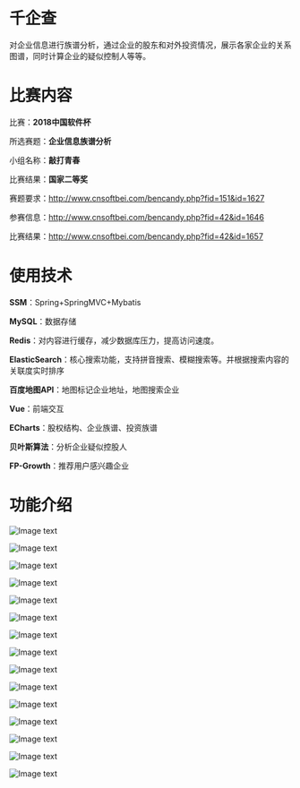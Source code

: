 # 千企查
对企业信息进行族谱分析，通过企业的股东和对外投资情况，展示各家企业的关系图谱，同时计算企业的疑似控制人等等。
# 比赛内容
比赛：**2018中国软件杯**

所选赛题：**企业信息族谱分析**

小组名称：**敲打青春**

比赛结果：**国家二等奖**

赛题要求：http://www.cnsoftbei.com/bencandy.php?fid=151&id=1627

参赛信息：http://www.cnsoftbei.com/bencandy.php?fid=42&id=1646

比赛结果：http://www.cnsoftbei.com/bencandy.php?fid=42&id=1657

# 使用技术

**SSM**：Spring+SpringMVC+Mybatis

**MySQL**：数据存储

**Redis**：对内容进行缓存，减少数据库压力，提高访问速度。

**ElasticSearch**：核心搜索功能，支持拼音搜索、模糊搜索等。并根据搜索内容的关联度实时排序

**百度地图API**：地图标记企业地址，地图搜索企业

**Vue**：前端交互

**ECharts**：股权结构、企业族谱、投资族谱

**贝叶斯算法**：分析企业疑似控股人

**FP-Growth**：推荐用户感兴趣企业

# 功能介绍

![Image text](https://raw.githubusercontent.com/JalonY/CorporateGenealogy/master/img-folder/img1.jpg)

![Image text](https://raw.githubusercontent.com/JalonY/CorporateGenealogy/master/img-folder/img2.jpg)

![Image text](https://raw.githubusercontent.com/JalonY/CorporateGenealogy/master/img-folder/img3.jpg)

![Image text](https://raw.githubusercontent.com/JalonY/CorporateGenealogy/master/img-folder/img4.jpg)

![Image text](https://raw.githubusercontent.com/JalonY/CorporateGenealogy/master/img-folder/img5.jpg)

![Image text](https://raw.githubusercontent.com/JalonY/CorporateGenealogy/master/img-folder/img6.jpg)

![Image text](https://raw.githubusercontent.com/JalonY/CorporateGenealogy/master/img-folder/img7.jpg)

![Image text](https://raw.githubusercontent.com/JalonY/CorporateGenealogy/master/img-folder/img8.jpg)

![Image text](https://raw.githubusercontent.com/JalonY/CorporateGenealogy/master/img-folder/img9.jpg)

![Image text](https://raw.githubusercontent.com/JalonY/CorporateGenealogy/master/img-folder/img10.jpg)

![Image text](https://raw.githubusercontent.com/JalonY/CorporateGenealogy/master/img-folder/img11.jpg)

![Image text](https://raw.githubusercontent.com/JalonY/CorporateGenealogy/master/img-folder/img12.jpg)

![Image text](https://raw.githubusercontent.com/JalonY/CorporateGenealogy/master/img-folder/img13.jpg)

![Image text](https://raw.githubusercontent.com/JalonY/CorporateGenealogy/master/img-folder/img14.jpg)

![Image text](https://raw.githubusercontent.com/JalonY/CorporateGenealogy/master/img-folder/img15.jpg)

